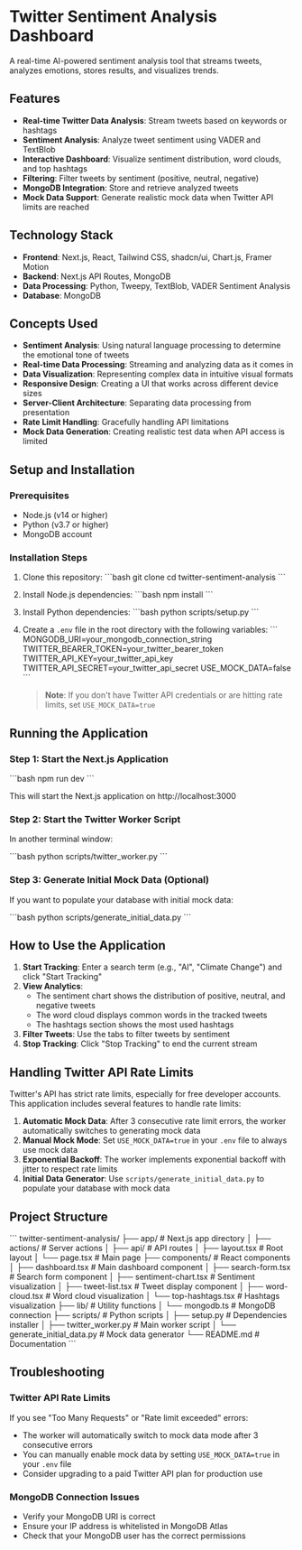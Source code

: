 # Twitter Sentiment Analysis Dashboard

A real-time AI-powered sentiment analysis tool that streams tweets, analyzes emotions, stores results, and visualizes trends.



## Features

- **Real-time Twitter Data Analysis**: Stream tweets based on keywords or hashtags
- **Sentiment Analysis**: Analyze tweet sentiment using VADER and TextBlob
- **Interactive Dashboard**: Visualize sentiment distribution, word clouds, and top hashtags
- **Filtering**: Filter tweets by sentiment (positive, neutral, negative)
- **MongoDB Integration**: Store and retrieve analyzed tweets
- **Mock Data Support**: Generate realistic mock data when Twitter API limits are reached

## Technology Stack

- **Frontend**: Next.js, React, Tailwind CSS, shadcn/ui, Chart.js, Framer Motion
- **Backend**: Next.js API Routes, MongoDB
- **Data Processing**: Python, Tweepy, TextBlob, VADER Sentiment Analysis
- **Database**: MongoDB

## Concepts Used

- **Sentiment Analysis**: Using natural language processing to determine the emotional tone of tweets
- **Real-time Data Processing**: Streaming and analyzing data as it comes in
- **Data Visualization**: Representing complex data in intuitive visual formats
- **Responsive Design**: Creating a UI that works across different device sizes
- **Server-Client Architecture**: Separating data processing from presentation
- **Rate Limit Handling**: Gracefully handling API limitations
- **Mock Data Generation**: Creating realistic test data when API access is limited

## Setup and Installation

### Prerequisites

- Node.js (v14 or higher)
- Python (v3.7 or higher)
- MongoDB account

### Installation Steps

1. Clone this repository:
   \`\`\`bash
   git clone 
   cd twitter-sentiment-analysis
   \`\`\`

2. Install Node.js dependencies:
   \`\`\`bash
   npm install
   \`\`\`

3. Install Python dependencies:
   \`\`\`bash
   python scripts/setup.py
   \`\`\`

4. Create a `.env` file in the root directory with the following variables:
   \`\`\`
   MONGODB_URI=your_mongodb_connection_string
   TWITTER_BEARER_TOKEN=your_twitter_bearer_token
   TWITTER_API_KEY=your_twitter_api_key
   TWITTER_API_SECRET=your_twitter_api_secret
   USE_MOCK_DATA=false
   \`\`\`

   > **Note**: If you don't have Twitter API credentials or are hitting rate limits, set `USE_MOCK_DATA=true`

## Running the Application

### Step 1: Start the Next.js Application

\`\`\`bash
npm run dev
\`\`\`

This will start the Next.js application on http://localhost:3000

### Step 2: Start the Twitter Worker Script

In another terminal window:

\`\`\`bash
python scripts/twitter_worker.py
\`\`\`

### Step 3: Generate Initial Mock Data (Optional)

If you want to populate your database with initial mock data:

\`\`\`bash
python scripts/generate_initial_data.py
\`\`\`

## How to Use the Application

1. **Start Tracking**: Enter a search term (e.g., "AI", "Climate Change") and click "Start Tracking"
2. **View Analytics**: 
   - The sentiment chart shows the distribution of positive, neutral, and negative tweets
   - The word cloud displays common words in the tracked tweets
   - The hashtags section shows the most used hashtags
3. **Filter Tweets**: Use the tabs to filter tweets by sentiment
4. **Stop Tracking**: Click "Stop Tracking" to end the current stream

## Handling Twitter API Rate Limits

Twitter's API has strict rate limits, especially for free developer accounts. This application includes several features to handle rate limits:

1. **Automatic Mock Data**: After 3 consecutive rate limit errors, the worker automatically switches to generating mock data
2. **Manual Mock Mode**: Set `USE_MOCK_DATA=true` in your `.env` file to always use mock data
3. **Exponential Backoff**: The worker implements exponential backoff with jitter to respect rate limits
4. **Initial Data Generator**: Use `scripts/generate_initial_data.py` to populate your database with mock data

## Project Structure

\`\`\`
twitter-sentiment-analysis/
├── app/                      # Next.js app directory
│   ├── actions/              # Server actions
│   ├── api/                  # API routes
│   ├── layout.tsx            # Root layout
│   └── page.tsx              # Main page
├── components/               # React components
│   ├── dashboard.tsx         # Main dashboard component
│   ├── search-form.tsx       # Search form component
│   ├── sentiment-chart.tsx   # Sentiment visualization
│   ├── tweet-list.tsx        # Tweet display component
│   ├── word-cloud.tsx        # Word cloud visualization
│   └── top-hashtags.tsx      # Hashtags visualization
├── lib/                      # Utility functions
│   └── mongodb.ts            # MongoDB connection
├── scripts/                  # Python scripts
│   ├── setup.py              # Dependencies installer
│   ├── twitter_worker.py     # Main worker script
│   └── generate_initial_data.py # Mock data generator
└── README.md                 # Documentation
\`\`\`

## Troubleshooting

### Twitter API Rate Limits

If you see "Too Many Requests" or "Rate limit exceeded" errors:
- The worker will automatically switch to mock data mode after 3 consecutive errors
- You can manually enable mock data by setting `USE_MOCK_DATA=true` in your `.env` file
- Consider upgrading to a paid Twitter API plan for production use

### MongoDB Connection Issues

- Verify your MongoDB URI is correct
- Ensure your IP address is whitelisted in MongoDB Atlas
- Check that your MongoDB user has the correct permissions

